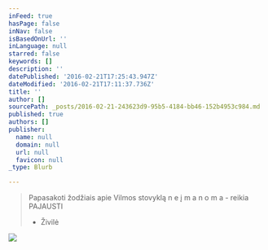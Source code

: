 ```yaml
---
inFeed: true
hasPage: false
inNav: false
isBasedOnUrl: ''
inLanguage: null
starred: false
keywords: []
description: ''
datePublished: '2016-02-21T17:25:43.947Z'
dateModified: '2016-02-21T17:11:37.736Z'
title: ''
author: []
sourcePath: _posts/2016-02-21-243623d9-95b5-4184-bb46-152b4953c984.md
published: true
authors: []
publisher:
  name: null
  domain: null
  url: null
  favicon: null
_type: Blurb

---
```

> Papasakoti žodžiais
> apie Vilmos stovyklą 
> n e į m a n o m a -
> reikia
> PAJAUSTI
> - Živilė

![](https://s3-us-west-2.amazonaws.com/the-grid-img/p/6425b4ef3ae7f6e2f13c91983d0c0f5edf828e91.jpg)